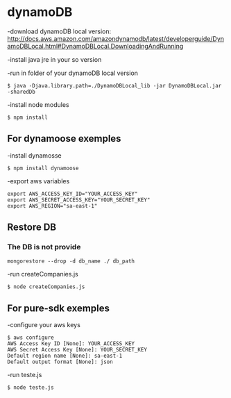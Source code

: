 # dynamoDB

-download dynamoDB local version:  
 http://docs.aws.amazon.com/amazondynamodb/latest/developerguide/DynamoDBLocal.html#DynamoDBLocal.DownloadingAndRunning

-install java jre in your so version

-run in folder of your dynamoDB local version
```
$ java -Djava.library.path=./DynamoDBLocal_lib -jar DynamoDBLocal.jar -sharedDb
```

-install node modules
```
$ npm install
```

## For dynamoose exemples
-install dynamosse
```
$ npm install dynamoose
```

-export aws variables
```
export AWS_ACCESS_KEY_ID="YOUR_ACCESS_KEY"
export AWS_SECRET_ACCESS_KEY="YOUR_SECRET_KEY"
export AWS_REGION="sa-east-1"
```

## Restore DB
### The DB is not provide
```
mongorestore --drop -d db_name ./ db_path
```

-run createCompanies.js
```
$ node createCompanies.js
```


## For pure-sdk exemples
-configure your aws keys
```
$ aws configure
AWS Access Key ID [None]: YOUR_ACCESS_KEY
AWS Secret Access Key [None]: YOUR_SECRET_KEY
Default region name [None]: sa-east-1
Default output format [None]: json
```

-run teste.js
```
$ node teste.js
```